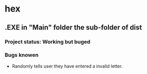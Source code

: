 # hex
## .EXE in "Main" folder the sub-folder of dist 
### Project status: Working but buged
### Bugs knowen
* Randomly tells user they have entered a invalid letter.


